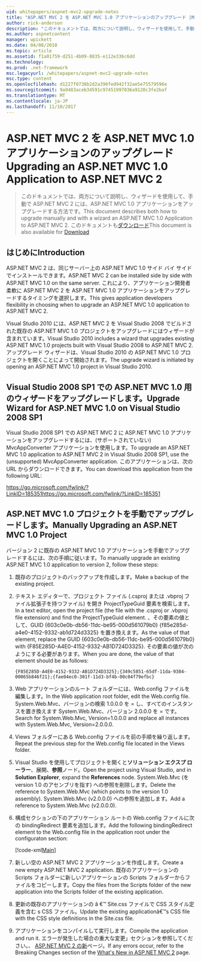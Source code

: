 ```yaml
---
uid: whitepapers/aspnet-mvc2-upgrade-notes
title: "ASP.NET MVC 2 を ASP.NET MVC 1.0 アプリケーションのアップグレード |Microsoft ドキュメント"
author: rick-anderson
description: "このドキュメントでは、両方について説明し、ウィザードを使用して、手動で ASP.NET MVC 2 には、ASP.NET MVC 1.0 アプリケーションをアップグレードする方法です。 このドキュメントも d を使用しています."
ms.author: aspnetcontent
manager: wpickett
ms.date: 04/08/2010
ms.topic: article
ms.assetid: f1a01759-d251-4b09-8835-e112e336c6dd
ms.technology: 
ms.prod: .net-framework
msc.legacyurl: /whitepapers/aspnet-mvc2-upgrade-notes
msc.type: content
ms.openlocfilehash: d1227f0738b2d2a396fed942f32ae5e75579596e
ms.sourcegitcommit: 9a9483aceb34591c97451997036a9120c3fe2baf
ms.translationtype: MT
ms.contentlocale: ja-JP
ms.lasthandoff: 11/10/2017
---
```

<a name="upgrading-an-aspnet-mvc-10-application-to-aspnet-mvc-2"></a><span data-ttu-id="16fc2-104">ASP.NET MVC 2 を ASP.NET MVC 1.0 アプリケーションのアップグレード</span><span class="sxs-lookup"><span data-stu-id="16fc2-104">Upgrading an ASP.NET MVC 1.0 Application to ASP.NET MVC 2</span></span>
====================
> <span data-ttu-id="16fc2-105">このドキュメントでは、両方について説明し、ウィザードを使用して、手動で ASP.NET MVC 2 には、ASP.NET MVC 1.0 アプリケーションをアップグレードする方法です。</span><span class="sxs-lookup"><span data-stu-id="16fc2-105">This document describes both how to upgrade manually and with a wizard an ASP.NET MVC 1.0 Application to ASP.NET MVC 2.</span></span> <span data-ttu-id="16fc2-106">このドキュメントも[ダウンロード](https://download.microsoft.com/download/F/1/6/F16F9AF9-8EF4-4845-BC97-639791D5699C/MVC2-Upgrade-Notes.pdf)</span><span class="sxs-lookup"><span data-stu-id="16fc2-106">This document is also available for [Download](https://download.microsoft.com/download/F/1/6/F16F9AF9-8EF4-4845-BC97-639791D5699C/MVC2-Upgrade-Notes.pdf)</span></span>


## <a name="introduction"></a><span data-ttu-id="16fc2-107">はじめに</span><span class="sxs-lookup"><span data-stu-id="16fc2-107">Introduction</span></span>

<span data-ttu-id="16fc2-108">ASP.NET MVC 2 は、同じサーバー上の ASP.NET MVC 1.0 サイド バイ サイドでインストールできます。</span><span class="sxs-lookup"><span data-stu-id="16fc2-108">ASP.NET MVC 2 can be installed side by side with ASP.NET MVC 1.0 on the same server.</span></span> <span data-ttu-id="16fc2-109">これにより、アプリケーション開発者柔軟に ASP.NET MVC 2 を ASP.NET MVC 1.0 アプリケーションをアップグレードするタイミングを選択します。</span><span class="sxs-lookup"><span data-stu-id="16fc2-109">This gives application developers flexibility in choosing when to upgrade an ASP.NET MVC 1.0 application to ASP.NET MVC 2.</span></span>

<span data-ttu-id="16fc2-110">Visual Studio 2010 には、ASP.NET MVC 2 を Visual Studio 2008 でビルドされた既存の ASP.NET MVC 1.0 プロジェクトをアップグレードにはウィザードが含まれています。</span><span class="sxs-lookup"><span data-stu-id="16fc2-110">Visual Studio 2010 includes a wizard that upgrades existing ASP.NET MVC 1.0 projects built with Visual Studio 2008 to ASP.NET MVC 2.</span></span> <span data-ttu-id="16fc2-111">アップグレード ウィザードは、Visual Studio 2010 の ASP.NET MVC 1.0 プロジェクトを開くことによって開始されます。</span><span class="sxs-lookup"><span data-stu-id="16fc2-111">The upgrade wizard is initiated by opening an ASP.NET MVC 1.0 project in Visual Studio 2010.</span></span>

## <a name="upgrade-wizard-for-aspnet-mvc-10-on-visual-studio-2008-sp1"></a><span data-ttu-id="16fc2-112">Visual Studio 2008 SP1 での ASP.NET MVC 1.0 用のウィザードをアップグレードします。</span><span class="sxs-lookup"><span data-stu-id="16fc2-112">Upgrade Wizard for ASP.NET MVC 1.0 on Visual Studio 2008 SP1</span></span>

<span data-ttu-id="16fc2-113">Visual Studio 2008 SP1 での ASP.NET MVC 2 に ASP.NET MVC 1.0 アプリケーションをアップグレードするには、(サポートされていない) MvcAppConverter アプリケーションを使用します。</span><span class="sxs-lookup"><span data-stu-id="16fc2-113">To upgrade an ASP.NET MVC 1.0 application to ASP.NET MVC 2 in Visual Studio 2008 SP1, use the (unsupported) MvcAppConverter application.</span></span> <span data-ttu-id="16fc2-114">このアプリケーションは、次の URL からダウンロードできます。</span><span class="sxs-lookup"><span data-stu-id="16fc2-114">You can download this application from the following URL:</span></span>

[<span data-ttu-id="16fc2-115">https://go.microsoft.com/fwlink/?LinkID=185351</span><span class="sxs-lookup"><span data-stu-id="16fc2-115">https://go.microsoft.com/fwlink/?LinkID=185351</span></span>](https://go.microsoft.com/fwlink/?LinkID=185351)

## <a name="manually-upgrading-an-aspnet-mvc-10-project"></a><span data-ttu-id="16fc2-116">ASP.NET MVC 1.0 プロジェクトを手動でアップグレードします。</span><span class="sxs-lookup"><span data-stu-id="16fc2-116">Manually Upgrading an ASP.NET MVC 1.0 Project</span></span>

<span data-ttu-id="16fc2-117">バージョン 2 に既存の ASP.NET MVC 1.0 アプリケーションを手動でアップグレードするには、次の手順に従います。</span><span class="sxs-lookup"><span data-stu-id="16fc2-117">To manually upgrade an existing ASP.NET MVC 1.0 application to version 2, follow these steps:</span></span>

1. <span data-ttu-id="16fc2-118">既存のプロジェクトのバックアップを作成します。</span><span class="sxs-lookup"><span data-stu-id="16fc2-118">Make a backup of the existing project.</span></span>
2. <span data-ttu-id="16fc2-119">テキスト エディターで、プロジェクト ファイル (.csproj または .vbproj ファイル拡張子を持つファイル) を開き ProjectTypeGuid 要素を検索します。</span><span class="sxs-lookup"><span data-stu-id="16fc2-119">In a text editor, open the project file (the file with the .csproj or .vbproj file extension) and find the ProjectTypeGuid element.</span></span> <span data-ttu-id="16fc2-120">、その要素の値として、GUID {603c0e0b-db56-11dc-be95-000d561079b0} {f85e285d-a4e0-4152-9332-ab1d724d3325} を置き換えます。</span><span class="sxs-lookup"><span data-stu-id="16fc2-120">As the value of that element, replace the GUID {603c0e0b-db56-11dc-be95-000d561079b0} with {F85E285D-A4E0-4152-9332-AB1D724D3325}.</span></span> <span data-ttu-id="16fc2-121">その要素の値が次のようにする必要があります。</span><span class="sxs-lookup"><span data-stu-id="16fc2-121">When you are done, the value of that element should be as follows:</span></span> 

    `{F85E285D-A4E0-4152-9332-AB1D724D3325};{349c5851-65df-11da-9384-00065b846f21};{fae04ec0-301f-11d3-bf4b-00c04f79efbc}`
3. <span data-ttu-id="16fc2-122">Web アプリケーションのルート フォルダーには、Web.config ファイルを編集します。</span><span class="sxs-lookup"><span data-stu-id="16fc2-122">In the Web application root folder, edit the Web.config file.</span></span> <span data-ttu-id="16fc2-123">System.Web.Mvc、バージョンの検索 1.0.0.0 を = し、すべてのインスタンスを置き換えます System.Web.Mvc、バージョン 2.0.0.0 を = です。</span><span class="sxs-lookup"><span data-stu-id="16fc2-123">Search for System.Web.Mvc, Version=1.0.0.0 and replace all instances with System.Web.Mvc, Version=2.0.0.0.</span></span>
4. <span data-ttu-id="16fc2-124">Views フォルダーにある Web.config ファイルを前の手順を繰り返します。</span><span class="sxs-lookup"><span data-stu-id="16fc2-124">Repeat the previous step for the Web.config file located in the Views folder.</span></span>
5. <span data-ttu-id="16fc2-125">Visual Studio を使用してプロジェクトを開くと**ソリューション エクスプ ローラー**、展開、**参照**ノード。</span><span class="sxs-lookup"><span data-stu-id="16fc2-125">Open the project using Visual Studio, and in **Solution Explorer**, expand the **References** node.</span></span> <span data-ttu-id="16fc2-126">System.Web.Mvc (を version 1.0 のアセンブリを指す) への参照を削除します。</span><span class="sxs-lookup"><span data-stu-id="16fc2-126">Delete the reference to System.Web.Mvc (which points to the version 1.0 assembly).</span></span> <span data-ttu-id="16fc2-127">System.Web.Mvc (v2.0.0.0) への参照を追加します。</span><span class="sxs-lookup"><span data-stu-id="16fc2-127">Add a reference to System.Web.Mvc (v2.0.0.0).</span></span>
6. <span data-ttu-id="16fc2-128">構成セクションの下のアプリケーション ルートの Web.config ファイルに次の bindingRedirect 要素を追加します。</span><span class="sxs-lookup"><span data-stu-id="16fc2-128">Add the following bindingRedirect element to the Web.config file in the application root under the configuraton section:</span></span>   

    [!code-xml[Main](aspnet-mvc2-upgrade-notes/samples/sample1.xml)]
7. <span data-ttu-id="16fc2-129">新しい空の ASP.NET MVC 2 アプリケーションを作成します。</span><span class="sxs-lookup"><span data-stu-id="16fc2-129">Create a new empty ASP.NET MVC 2 application.</span></span> <span data-ttu-id="16fc2-130">既存のアプリケーションの Scripts フォルダーに新しいアプリケーションの Scripts フォルダーからファイルをコピーします。</span><span class="sxs-lookup"><span data-stu-id="16fc2-130">Copy the files from the Scripts folder of the new application into the Scripts folder of the existing application.</span></span>
8. <span data-ttu-id="16fc2-131">更新の既存のアプリケーションの â €™ Site.css ファイルで CSS スタイル定義を含む s CSS ファイル。</span><span class="sxs-lookup"><span data-stu-id="16fc2-131">Update the existing applicationâ€™s CSS file with the CSS style definitions in the Site.css file.</span></span>
9. <span data-ttu-id="16fc2-132">アプリケーションをコンパイルして実行します。</span><span class="sxs-lookup"><span data-stu-id="16fc2-132">Compile the application and run it.</span></span> <span data-ttu-id="16fc2-133">エラーが発生した場合の重大な変更」セクションを参照してください。、 [ASP.NET MVC 2 の新](https://go.microsoft.com/fwlink/?LinkID=185038)ページ。</span><span class="sxs-lookup"><span data-stu-id="16fc2-133">If any errors occur, refer to the Breaking Changes section of the [What's New in ASP.NET MVC 2](https://go.microsoft.com/fwlink/?LinkID=185038) page.</span></span>
